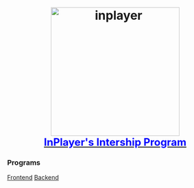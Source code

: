 <h1 align="center">
  <a target="_blank" href="https://inplayer-org.github.io/inplayer-ui/">
    <img src="https://assets.inplayer.com/images/inplayer-256.png" alt="inplayer" title="InPlayer" width="300">
    <br />
    <span style="font-size: 1.5rem; color: blue">InPlayer's Intership Program</span>
  </a>
</h1>

### Programs
[Frontend](https://github.com/inplayer-org/inplayer-intership/blob/master/frontend.md)
[Backend](https://github.com/inplayer-org/inplayer-intership/blob/master/backend.md)
